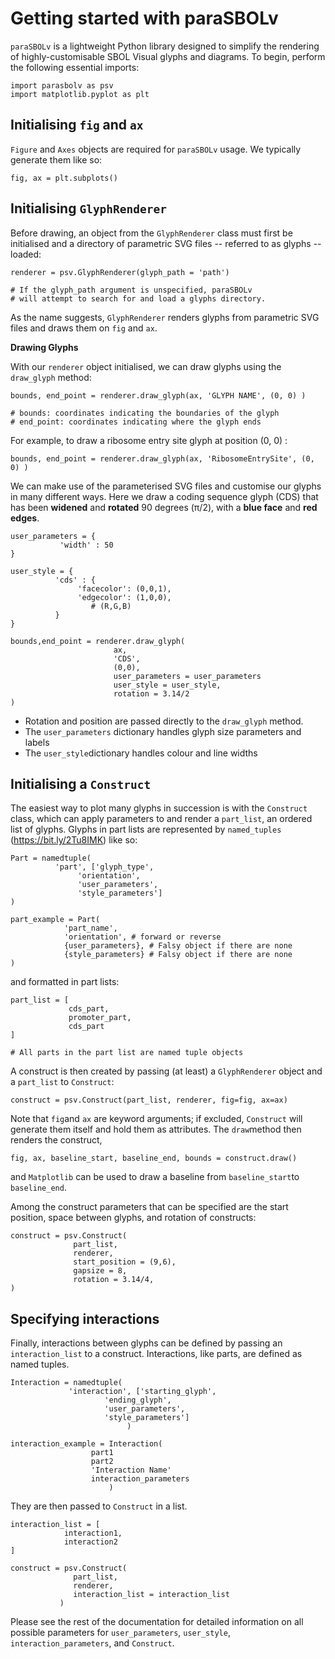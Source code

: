 # Getting started with paraSBOLv

`paraSBOLv` is a lightweight Python library designed to simplify the rendering of highly-customisable SBOL Visual glyphs and diagrams. To begin, perform the following essential imports:

	import parasbolv as psv
	import matplotlib.pyplot as plt
	
## Initialising `fig` and `ax`

`Figure` and `Axes` objects are required for `paraSBOLv` usage. We typically generate them like so:

    fig, ax = plt.subplots()

## Initialising `GlyphRenderer`

Before drawing, an object from the `GlyphRenderer` class must first be initialised and a directory of parametric SVG files -- referred to as glyphs -- loaded:

    renderer = psv.GlyphRenderer(glyph_path = 'path')
    
    # If the glyph_path argument is unspecified, paraSBOLv
    # will attempt to search for and load a glyphs directory.

As the name suggests, `GlyphRenderer` renders glyphs from parametric SVG files and draws them on `fig` and `ax`.

**Drawing Glyphs**

With our `renderer` object initialised, we can draw glyphs using the `draw_glyph` method:
	
	bounds, end_point = renderer.draw_glyph(ax, 'GLYPH NAME', (0, 0) )
	
	# bounds: coordinates indicating the boundaries of the glyph
	# end_point: coordinates indicating where the glyph ends

For example, to draw a ribosome entry site glyph at position (0, 0) :

	bounds, end_point = renderer.draw_glyph(ax, 'RibosomeEntrySite', (0, 0) )

We can make use of the parameterised SVG files and customise our glyphs in many different ways. Here we draw a coding sequence glyph (CDS) that has been **widened** and **rotated** 90 degrees (π/2), with a **blue face** and **red edges**.

	user_parameters = {
			   'width' : 50
	}
	
	user_style = {
		      'cds' : {
		  	       'facecolor': (0,0,1),
			       'edgecolor': (1,0,0),
					  # (R,G,B)
		      }
	}
	
	bounds,end_point = renderer.draw_glyph(
					       ax,
					       'CDS',
					       (0,0),
					       user_parameters = user_parameters
					       user_style = user_style,
					       rotation = 3.14/2
	)


 - Rotation and position are passed directly to the `draw_glyph` method.
 - The `user_parameters` dictionary handles glyph size parameters and labels
 - The `user_style`dictionary handles colour and line widths

## Initialising a `Construct`

The easiest way to plot many glyphs in succession is with the `Construct` class, which can apply parameters to and render  a `part_list`, an ordered list of glyphs. Glyphs in part lists are represented by `named_tuples` (https://bit.ly/2Tu8IMK) like so:

	Part = namedtuple(
			  'part', ['glyph_type',
				   'orientation',
				   'user_parameters', 
				   'style_parameters']
	)

	part_example = Part(
			    'part_name',
			    'orientation', # forward or reverse
			    {user_parameters}, # Falsy object if there are none
			    {style_parameters} # Falsy object if there are none
	)
	
and formatted in part lists:

	part_list = [
	             cds_part,
	             promoter_part,
	             cds_part
	]
	
	# All parts in the part list are named tuple objects

A construct is then created by passing (at least) a `GlyphRenderer` object and a `part_list` to `Construct`:

	construct = psv.Construct(part_list, renderer, fig=fig, ax=ax)

Note that `fig`and `ax` are keyword arguments; if excluded, `Construct` will generate them itself and hold them as attributes. The `draw`method then renders the construct,

	fig, ax, baseline_start, baseline_end, bounds = construct.draw()

and `Matplotlib` can be used to draw a baseline from `baseline_start`to `baseline_end`.

Among the construct parameters that can be specified are the start position, space between glyphs, and rotation of constructs:

	construct = psv.Construct(
				  part_list,
				  renderer,
				  start_position = (9,6),
				  gapsize = 8,
				  rotation = 3.14/4,
	)

## Specifying interactions

Finally, interactions between glyphs can be defined by passing an `interaction_list` to a construct. Interactions, like parts, are defined as named tuples.

	Interaction = namedtuple(
				 'interaction', ['starting_glyph',
						 'ending_glyph',
						 'user_parameters', 
						 'style_parameters']
							  )

	interaction_example = Interaction(
					  part1
					  part2
					  'Interaction Name'
					  interaction_parameters
						  )

They are then passed to `Construct` in a list.

	interaction_list = [
			    interaction1,
			    interaction2
	] 

	construct = psv.Construct(
				  part_list,
				  renderer,
				  interaction_list = interaction_list
			   )

Please see the rest of the documentation for detailed information on all possible parameters for `user_parameters`, `user_style`, `interaction_parameters`, and `Construct`.
